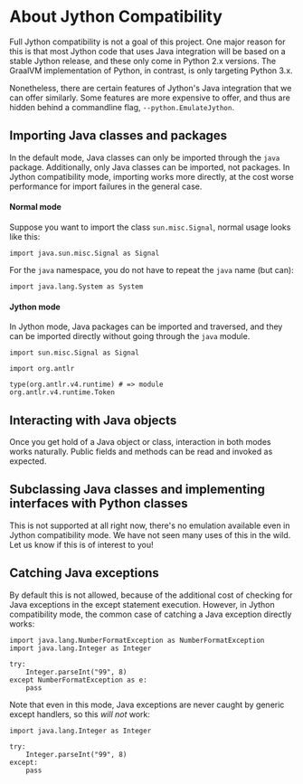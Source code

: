 # About Jython Compatibility

Full Jython compatibility is not a goal of this project. One major reason for
this is that most Jython code that uses Java integration will be based on a
stable Jython release, and these only come in Python 2.x versions. The GraalVM
implementation of Python, in contrast, is only targeting Python 3.x.

Nonetheless, there are certain features of Jython's Java integration that we can
offer similarly. Some features are more expensive to offer, and thus are hidden
behind a commandline flag, `--python.EmulateJython`.

## Importing Java classes and packages

In the default mode, Java classes can only be imported through the `java`
package. Additionally, only Java classes can be imported, not packages. In
Jython compatibility mode, importing works more directly, at the cost worse
performance for import failures in the general case.

#### Normal mode

Suppose you want to import the class `sun.misc.Signal`, normal usage looks like
this:

    import java.sun.misc.Signal as Signal

For the `java` namespace, you do not have to repeat the `java` name (but can):

    import java.lang.System as System

#### Jython mode

In Jython mode, Java packages can be imported and traversed, and they can be
imported directly without going through the `java` module.

    import sun.misc.Signal as Signal

    import org.antlr

    type(org.antlr.v4.runtime) # => module
    org.antlr.v4.runtime.Token

## Interacting with Java objects

Once you get hold of a Java object or class, interaction in both modes works
naturally. Public fields and methods can be read and invoked as expected.

## Subclassing Java classes and implementing interfaces with Python classes

This is not supported at all right now, there's no emulation available even in
Jython compatibility mode. We have not seen many uses of this in the wild. Let
us know if this is of interest to you!

## Catching Java exceptions

By default this is not allowed, because of the additional cost of checking for
Java exceptions in the except statement execution. However, in Jython
compatibility mode, the common case of catching a Java exception directly works:

    import java.lang.NumberFormatException as NumberFormatException
    import java.lang.Integer as Integer

    try:
        Integer.parseInt("99", 8)
    except NumberFormatException as e:
        pass

Note that even in this mode, Java exceptions are never caught by generic except
handlers, so this *will not* work:

    import java.lang.Integer as Integer

    try:
        Integer.parseInt("99", 8)
    except:
        pass
